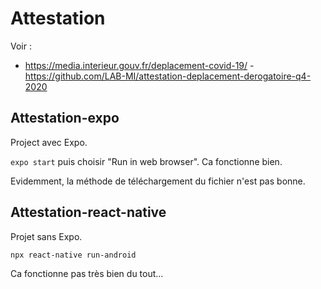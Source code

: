 # Attestation

Voir :

- https://media.interieur.gouv.fr/deplacement-covid-19/
 -https://github.com/LAB-MI/attestation-deplacement-derogatoire-q4-2020

## Attestation-expo

Project avec Expo.

`expo start` puis choisir "Run in web browser". Ca fonctionne bien.

Evidemment, la méthode de téléchargement du fichier n'est pas bonne.

## Attestation-react-native

Projet sans Expo.

`npx react-native run-android`

Ca fonctionne pas très bien du tout...
